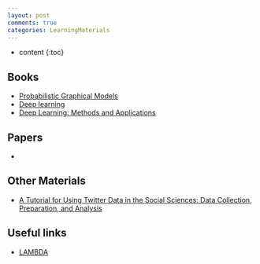 ```yaml
---
layout: post
comments: true
categories: LearningMaterials
---
```

* content
{:toc}

## Books
* [Probabilistic Graphical Models](http://pgm.stanford.edu/) 
* [Deep learning](http://www.deeplearningbook.org/)
* [Deep Learning: Methods and Applications](https://www.microsoft.com/en-us/research/publication/deep-learning-methods-and-applications/)

## Papers
*

## Other Materials
* [A Tutorial for Using Twitter Data in the Social Sciences: Data Collection, Preparation, and Analysis](https://papers.ssrn.com/sol3/papers.cfm?abstract_id=2710146)


## Useful links
* [LAMBDA](http://lamda.nju.edu.cn/MainPage.ashx)

